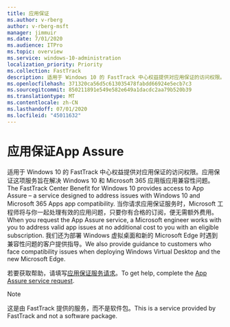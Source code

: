 ```yaml
---
title: 应用保证
ms.author: v-rberg
author: v-rberg-msft
manager: jimmuir
ms.date: 7/01/2020
ms.audience: ITPro
ms.topic: overview
ms.service: windows-10-administration
localization_priority: Priority
ms.collection: FastTrack
description: 适用于 Windows 10 的 FastTrack 中心权益提供对应用保证的访问权限。应用保证这项服务旨在解决 Windows 10 和 Microsoft 365 应用版应用兼容性问题。
ms.openlocfilehash: 371320ca56d5c613035478fabdd66924e5ecb7c3
ms.sourcegitcommit: 850211891e549e582e649a1dacdc2aa79b520b39
ms.translationtype: MT
ms.contentlocale: zh-CN
ms.lasthandoff: 07/01/2020
ms.locfileid: "45011632"
---
```

# <a name="app-assure"></a><span data-ttu-id="ceb7d-103">应用保证</span><span class="sxs-lookup"><span data-stu-id="ceb7d-103">App Assure</span></span>

<span data-ttu-id="ceb7d-104">适用于 Windows 10 的 FastTrack 中心权益提供对应用保证的访问权限。应用保证这项服务旨在解决 Windows 10 和 Microsoft 365 应用版应用兼容性问题。</span><span class="sxs-lookup"><span data-stu-id="ceb7d-104">The FastTrack Center Benefit for Windows 10 provides access to App Assure – a service designed to address issues with Windows 10 and Microsoft 365 Apps app compatibility.</span></span> <span data-ttu-id="ceb7d-105">当你请求应用保证服务时，Microsoft 工程师将与你一起处理有效的应用问题，只要你有合格的订阅，便无需额外费用。</span><span class="sxs-lookup"><span data-stu-id="ceb7d-105">When you request the App Assure service, a Microsoft engineer works with you to address valid app issues at no additional cost to you with an eligible subscription.</span></span> <span data-ttu-id="ceb7d-106">我们还为部署 Windows 虚拟桌面和新的 Microsoft Edge 时遇到兼容性问题的客户提供指导。</span><span class="sxs-lookup"><span data-stu-id="ceb7d-106">We also provide guidance to customers who face compatibility issues when deploying Windows Virtual Desktop and the new Microsoft Edge.</span></span> 

<span data-ttu-id="ceb7d-107">若要获取帮助，请填写[应用保证服务请求](https://go.microsoft.com/fwlink/?linkid=2022721)。</span><span class="sxs-lookup"><span data-stu-id="ceb7d-107">To get help, complete the [App Assure service request](https://go.microsoft.com/fwlink/?linkid=2022721).</span></span>

  > [!NOTE]
> <span data-ttu-id="ceb7d-108">这是由 FastTrack 提供的服务，而不是软件包。</span><span class="sxs-lookup"><span data-stu-id="ceb7d-108">This is a service provided by FastTrack and not a software package.</span></span>
